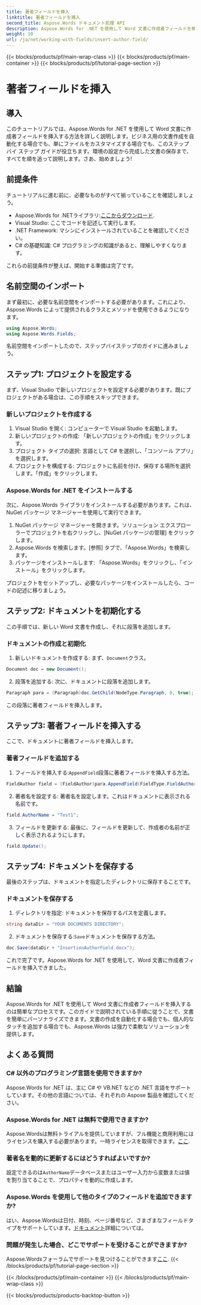```yaml
---
title: 著者フィールドを挿入
linktitle: 著者フィールドを挿入
second_title: Aspose.Words ドキュメント処理 API
description: Aspose.Words for .NET を使用して Word 文書に作成者フィールドを挿入する方法を、ステップバイステップ ガイドで学習します。文書作成の自動化に最適です。
weight: 10
url: /ja/net/working-with-fields/insert-author-field/
---
```


{{< blocks/products/pf/main-wrap-class >}}
{{< blocks/products/pf/main-container >}}
{{< blocks/products/pf/tutorial-page-section >}}

# 著者フィールドを挿入

## 導入

このチュートリアルでは、Aspose.Words for .NET を使用して Word 文書に作成者フィールドを挿入する方法を詳しく説明します。ビジネス用の文書作成を自動化する場合でも、単にファイルをカスタマイズする場合でも、このステップ バイ ステップ ガイドが役立ちます。環境の設定から完成した文書の保存まで、すべてを順を追って説明します。さあ、始めましょう!

## 前提条件

チュートリアルに進む前に、必要なものがすべて揃っていることを確認しましょう。

-  Aspose.Words for .NETライブラリ:[ここからダウンロード](https://releases.aspose.com/words/net/).
- Visual Studio: ここでコードを記述して実行します。
- .NET Framework: マシンにインストールされていることを確認してください。
- C# の基礎知識: C# プログラミングの知識があると、理解しやすくなります。

これらの前提条件が整えば、開始する準備は完了です。

## 名前空間のインポート

まず最初に、必要な名前空間をインポートする必要があります。これにより、Aspose.Words によって提供されるクラスとメソッドを使用できるようになります。

```csharp
using Aspose.Words;
using Aspose.Words.Fields;
```

名前空間をインポートしたので、ステップバイステップのガイドに進みましょう。

## ステップ1: プロジェクトを設定する

まず、Visual Studio で新しいプロジェクトを設定する必要があります。既にプロジェクトがある場合は、この手順をスキップできます。

### 新しいプロジェクトを作成する

1. Visual Studio を開く: コンピューターで Visual Studio を起動します。
2. 新しいプロジェクトの作成: 「新しいプロジェクトの作成」をクリックします。
3. プロジェクト タイプの選択: 言語として C# を選択し、「コンソール アプリ」を選択します。
4. プロジェクトを構成する: プロジェクトに名前を付け、保存する場所を選択します。「作成」をクリックします。

### Aspose.Words for .NET をインストールする

次に、Aspose.Words ライブラリをインストールする必要があります。これは、NuGet パッケージ マネージャーを使用して実行できます。

1. NuGet パッケージ マネージャーを開きます。ソリューション エクスプローラーでプロジェクトを右クリックし、[NuGet パッケージの管理] をクリックします。
2. Aspose.Words を検索します。[参照] タブで、「Aspose.Words」を検索します。
3. パッケージをインストールします: 「Aspose.Words」をクリックし、「インストール」をクリックします。

プロジェクトをセットアップし、必要なパッケージをインストールしたら、コードの記述に移りましょう。

## ステップ2: ドキュメントを初期化する

この手順では、新しい Word 文書を作成し、それに段落を追加します。

### ドキュメントの作成と初期化

1. 新しいドキュメントを作成する: まず、`Document`クラス。

```csharp
Document doc = new Document();
```

2. 段落を追加する: 次に、ドキュメントに段落を追加します。

```csharp
Paragraph para = (Paragraph)doc.GetChild(NodeType.Paragraph, 0, true);
```

この段落に著者フィールドを挿入します。

## ステップ3: 著者フィールドを挿入する

ここで、ドキュメントに著者フィールドを挿入します。

### 著者フィールドを追加する

1. フィールドを挿入する:`AppendField`段落に著者フィールドを挿入する方法。

```csharp
FieldAuthor field = (FieldAuthor)para.AppendField(FieldType.FieldAuthor, false);
```

2. 著者名を設定する: 著者名を設定します。これはドキュメントに表示される名前です。

```csharp
field.AuthorName = "Test1";
```

3. フィールドを更新する: 最後に、フィールドを更新して、作成者の名前が正しく表示されるようにします。

```csharp
field.Update();
```

## ステップ4: ドキュメントを保存する

最後のステップは、ドキュメントを指定したディレクトリに保存することです。

### ドキュメントを保存する

1. ディレクトリを指定: ドキュメントを保存するパスを定義します。

```csharp
string dataDir = "YOUR DOCUMENTS DIRECTORY";
```

2. ドキュメントを保存する:`Save`ドキュメントを保存する方法。

```csharp
doc.Save(dataDir + "InsertionAuthorField.docx");
```

これで完了です。Aspose.Words for .NET を使用して、Word 文書に作成者フィールドを挿入できました。

## 結論

Aspose.Words for .NET を使用して Word 文書に作成者フィールドを挿入するのは簡単なプロセスです。このガイドで説明されている手順に従うことで、文書を簡単にパーソナライズできます。文書の作成を自動化する場合でも、個人的なタッチを追加する場合でも、Aspose.Words は強力で柔軟なソリューションを提供します。

## よくある質問

### C# 以外のプログラミング言語を使用できますか?

Aspose.Words for .NET は、主に C# や VB.NET などの .NET 言語をサポートしています。その他の言語については、それぞれの Aspose 製品を確認してください。

### Aspose.Words for .NET は無料で使用できますか?

Aspose.Wordsは無料トライアルを提供していますが、フル機能と商用利用にはライセンスを購入する必要があります。一時ライセンスを取得できます。[ここ](https://purchase.aspose.com/temporary-license/).

### 著者名を動的に更新するにはどうすればよいですか?

設定できるのは`AuthorName`データベースまたはユーザー入力から変数または値を割り当てることで、プロパティを動的に作成します。

### Aspose.Words を使用して他のタイプのフィールドを追加できますか?

はい、Aspose.Wordsは日付、時刻、ページ番号など、さまざまなフィールドタイプをサポートしています。[ドキュメント](https://reference.aspose.com/words/net/)詳細については。

### 問題が発生した場合、どこでサポートを受けることができますか?

 Aspose.Wordsフォーラムでサポートを見つけることができます[ここ](https://forum.aspose.com/c/words/8).
{{< /blocks/products/pf/tutorial-page-section >}}

{{< /blocks/products/pf/main-container >}}
{{< /blocks/products/pf/main-wrap-class >}}

{{< blocks/products/products-backtop-button >}}
